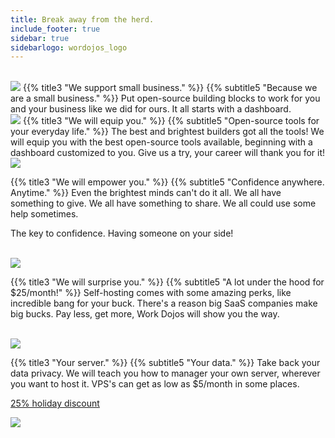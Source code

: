 ```yaml
---
title: Break away from the herd.
include_footer: true
sidebar: true
sidebarlogo: wordojos_logo
---
```

<br>
<img src="/uploads/herd2.svg" 
<br>
{{% title3 "We support small business." %}}
{{% subtitle5 "Because we are a small business." %}}
Put open-source building blocks to work for you and your business like we did for ours. It all starts with a dashboard. 

<br>
<img src="/uploads/night.svg" 
<br>
{{% title3 "We will equip you." %}}
{{% subtitle5 "Open-source tools for your everyday life." %}}
The best and brightest builders got all the tools!  We will equip you with the best open-source tools available, beginning with a dashboard customized to you.  Give us a try, your career will thank you for it!

<br>
<img src="/uploads/devices2.svg" 
<br>

{{% title3 "We will empower you." %}}
{{% subtitle5 "Confidence anywhere.  Anytime." %}}
Even the brightest minds can't do it all.  We all have something to give.  We all have something to share.  We all could use some help sometimes.

The key to confidence.  Having someone on your side!

<br>
<img src="/uploads/mountain home.svg" 
<br>

{{% title3 "We will surprise you." %}}
{{% subtitle5 "A lot under the hood for $25/month!" %}}
Self-hosting comes with some amazing perks, like incredible bang for your buck.  There's a reason big SaaS companies make big bucks.  Pay less, get more, Work Dojos will show you the way.

<br>
<img src="/uploads/path.svg" 
<br>

{{% title3 "Your server." %}}
{{% subtitle5 "Your data." %}}
Take back your data privacy.  We will teach you how to manager your own server, wherever you want to host it.  VPS's can get as low as $5/month in some places.



 <a href="https://blog.workmates.live/workmates-holiday-season-discount">25% holiday discount</a> 



<a href="https://blog.workmates.live/workmates-holiday-season-discount"><img src="/uploads/inspire.svg" /></a>

